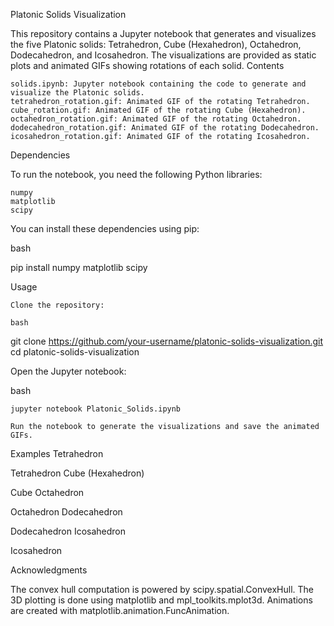 Platonic Solids Visualization

This repository contains a Jupyter notebook that generates and visualizes the five Platonic solids: Tetrahedron, Cube (Hexahedron), Octahedron, Dodecahedron, and Icosahedron. The visualizations are provided as static plots and animated GIFs showing rotations of each solid.
Contents

    solids.ipynb: Jupyter notebook containing the code to generate and visualize the Platonic solids.
    tetrahedron_rotation.gif: Animated GIF of the rotating Tetrahedron.
    cube_rotation.gif: Animated GIF of the rotating Cube (Hexahedron).
    octahedron_rotation.gif: Animated GIF of the rotating Octahedron.
    dodecahedron_rotation.gif: Animated GIF of the rotating Dodecahedron.
    icosahedron_rotation.gif: Animated GIF of the rotating Icosahedron.

Dependencies

To run the notebook, you need the following Python libraries:

    numpy
    matplotlib
    scipy

You can install these dependencies using pip:

bash

pip install numpy matplotlib scipy

Usage

    Clone the repository:

    bash

git clone https://github.com/your-username/platonic-solids-visualization.git
cd platonic-solids-visualization

Open the Jupyter notebook:

bash

    jupyter notebook Platonic_Solids.ipynb

    Run the notebook to generate the visualizations and save the animated GIFs.

Examples
Tetrahedron

Tetrahedron
Cube (Hexahedron)

Cube
Octahedron

Octahedron
Dodecahedron

Dodecahedron
Icosahedron

Icosahedron

Acknowledgments

The convex hull computation is powered by scipy.spatial.ConvexHull. The 3D plotting is done using matplotlib and mpl_toolkits.mplot3d. Animations are created with matplotlib.animation.FuncAnimation.
